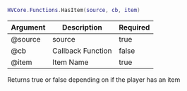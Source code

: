 ```lua
HVCore.Functions.HasItem(source, cb, item)
```


| Argument | Description | Required |
| ----------- | ----------- | ----------- |
| @source | source | true |
| @cb | Callback Function | false |
| @item | Item Name | true |

Returns true or false depending on if the player has an item